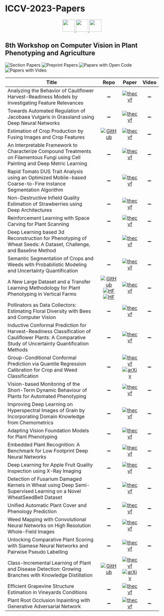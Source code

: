 # ICCV-2023-Papers

<div align="center">
    <a href="https://github.com/DmitryRyumin/ICCV-2023-Papers/blob/main/sections/w-and-challenge-on-deepfake-analysis-and-detection.md">
        <img src="https://cdn.jsdelivr.net/gh/DmitryRyumin/NewEraAI-Papers@main/images/left.svg" width="40" alt="" />
    </a>
    <a href="https://github.com/DmitryRyumin/ICCV-2023-Papers/">
        <img src="https://cdn.jsdelivr.net/gh/DmitryRyumin/NewEraAI-Papers@main/images/home.svg" width="40" alt="" />
    </a>
    <a href="https://github.com/DmitryRyumin/ICCV-2023-Papers/blob/main/sections/w-on-new-ideas-in-vision-transformers.md">
        <img src="https://cdn.jsdelivr.net/gh/DmitryRyumin/NewEraAI-Papers@main/images/right.svg" width="40" alt="" />
    </a>
</div>

## 8th Workshop on Computer Vision in Plant Phenotyping and Agriculture

![Section Papers](https://img.shields.io/badge/Section%20Papers-soon-42BA16) ![Preprint Papers](https://img.shields.io/badge/Preprint%20Papers-soon-b31b1b) ![Papers with Open Code](https://img.shields.io/badge/Papers%20with%20Open%20Code-soon-1D7FBF) ![Papers with Video](https://img.shields.io/badge/Papers%20with%20Video-soon-FF0000)

| **Title** | **Repo** | **Paper** | **Video** |
|-----------|:--------:|:---------:|:---------:|
| Analyzing the Behavior of Cauliflower Harvest-Readiness Models by Investigating Feature Relevances | :heavy_minus_sign: | [![thecvf](https://img.shields.io/badge/pdf-thecvf-7395C5.svg)](https://openaccess.thecvf.com/content/ICCV2023W/CVPPA/papers/Penzel_Analyzing_the_Behavior_of_Cauliflower_Harvest-Readiness_Models_by_Investigating_Feature_ICCVW_2023_paper.pdf) | :heavy_minus_sign: |
| Towards Automated Regulation of Jacobaea Vulgaris in Grassland using Deep Neural Networks | :heavy_minus_sign: | [![thecvf](https://img.shields.io/badge/pdf-thecvf-7395C5.svg)](https://openaccess.thecvf.com/content/ICCV2023W/CVPPA/papers/Schauer_Towards_Automated_Regulation_of_Jacobaea_Vulgaris_in_Grassland_Using_Deep_ICCVW_2023_paper.pdf) | :heavy_minus_sign: |
| Estimation of Crop Production by Fusing Images and Crop Features | [![GitHub](https://img.shields.io/github/stars/joheras/yield-prediction)](https://github.com/joheras/yield-prediction) | [![thecvf](https://img.shields.io/badge/pdf-thecvf-7395C5.svg)](https://openaccess.thecvf.com/content/ICCV2023W/CVPPA/papers/Casado-Garcia_Estimation_of_Crop_Production_by_Fusing_Images_and_Crop_Features_ICCVW_2023_paper.pdf) | :heavy_minus_sign: |
| An Interpretable Framework to Characterize Compound Treatments on Filamentous Fungi using Cell Painting and Deep Metric Learning | :heavy_minus_sign: | [![thecvf](https://img.shields.io/badge/pdf-thecvf-7395C5.svg)](https://openaccess.thecvf.com/content/ICCV2023W/CVPPA/papers/Lejeune_An_Interpretable_Framework_to_Characterize_Compound_Treatments_on_Filamentous_Fungi_ICCVW_2023_paper.pdf) | :heavy_minus_sign: |
| Rapid Tomato DUS Trait Analysis using an Optimized Mobile-based Coarse-to-Fine Instance Segmentation Algorithm | :heavy_minus_sign: | [![thecvf](https://img.shields.io/badge/pdf-thecvf-7395C5.svg)](https://openaccess.thecvf.com/content/ICCV2023W/CVPPA/papers/Rustia_Rapid_Tomato_DUS_Trait_Analysis_Using_an_Optimized_Mobile-Based_Coarse-to-Fine_ICCVW_2023_paper.pdf) | :heavy_minus_sign: |
| Non-Destructive Infield Quality Estimation of Strawberries using Deep Architectures | :heavy_minus_sign: | [![thecvf](https://img.shields.io/badge/pdf-thecvf-7395C5.svg)](https://openaccess.thecvf.com/content/ICCV2023W/CVPPA/papers/Jol_Non-Destructive_Infield_Quality_Estimation_of_Strawberries_Using_Deep_Architectures_ICCVW_2023_paper.pdf) | :heavy_minus_sign: |
| Reinforcement Learning with Space Carving for Plant Scanning | :heavy_minus_sign: | [![thecvf](https://img.shields.io/badge/pdf-thecvf-7395C5.svg)](https://openaccess.thecvf.com/content/ICCV2023W/CVPPA/papers/Villalpando_Reinforcement_Learning_with_Space_Carving_for_Plant_Scanning_ICCVW_2023_paper.pdf) | :heavy_minus_sign: |
| Deep Learning based 3d Reconstruction for Phenotyping of Wheat Seeds: A Dataset, Challenge, and Baseline Method | :heavy_minus_sign: | [![thecvf](https://img.shields.io/badge/pdf-thecvf-7395C5.svg)](https://openaccess.thecvf.com/content/ICCV2023W/CVPPA/papers/Cherepashkin_Deep_Learning_Based_3d_Reconstruction_for_Phenotyping_of_Wheat_Seeds_ICCVW_2023_paper.pdf) | :heavy_minus_sign: |
| Semantic Segmentation of Crops and Weeds with Probabilistic Modeling and Uncertainty Quantification | :heavy_minus_sign: | [![thecvf](https://img.shields.io/badge/pdf-thecvf-7395C5.svg)](https://openaccess.thecvf.com/content/ICCV2023W/CVPPA/papers/Celikkan_Semantic_Segmentation_of_Crops_andWeeds_with_Probabilistic_Modeling_and_Uncertainty_ICCVW_2023_paper.pdf) | :heavy_minus_sign: |
| A New Large Dataset and a Transfer Learning Methodology for Plant Phenotyping in Vertical Farms | [![GitHub](https://img.shields.io/github/stars/deepplants/AGM_plant_phenotyping)](https://github.com/deepplants/AGM_plant_phenotyping) <br /> [![HF](https://img.shields.io/badge/🤗-dataset%201-FFD21F.svg)](https://huggingface.co/datasets/deep-plants/AGM_HS) <br /> [![HF](https://img.shields.io/badge/🤗-dataset%202-FFD21F.svg)](https://huggingface.co/datasets/deep-plants/AGM) | [![thecvf](https://img.shields.io/badge/pdf-thecvf-7395C5.svg)](https://openaccess.thecvf.com/content/ICCV2023W/CVPPA/papers/Sama_A_new_Large_Dataset_and_a_Transfer_Learning_Methodology_for_ICCVW_2023_paper.pdf) | :heavy_minus_sign: |
| Pollinators as Data Collectors: Estimating Floral Diversity with Bees and Computer Vision | :heavy_minus_sign: | [![thecvf](https://img.shields.io/badge/pdf-thecvf-7395C5.svg)](https://openaccess.thecvf.com/content/ICCV2023W/CVPPA/papers/Tausch_Pollinators_as_Data_Collectors_Estimating_Floral_Diversity_with_Bees_and_ICCVW_2023_paper.pdf) | :heavy_minus_sign: |
| Inductive Conformal Prediction for Harvest-Readiness Classification of Cauliflower Plants: A Comparative Study of Uncertainty Quantification Methods | :heavy_minus_sign: | [![thecvf](https://img.shields.io/badge/pdf-thecvf-7395C5.svg)](https://openaccess.thecvf.com/content/ICCV2023W/CVPPA/papers/Farag_Inductive_Conformal_Prediction_for_Harvest-Readiness_Classification_of_Cauliflower_Plants_A_ICCVW_2023_paper.pdf) | :heavy_minus_sign: |
| Group-Conditional Conformal Prediction via Quantile Regression Calibration for Crop and Weed Classification | :heavy_minus_sign: | [![thecvf](https://img.shields.io/badge/pdf-thecvf-7395C5.svg)](https://openaccess.thecvf.com/content/ICCV2023W/CVPPA/papers/Melki_Group-Conditional_Conformal_Prediction_via_Quantile_Regression_Calibration_for_Crop_and_ICCVW_2023_paper.pdf) <br /> [![arXiv](https://img.shields.io/badge/arXiv-2308.15094-b31b1b.svg)](https://arxiv.org/abs/2308.15094) | :heavy_minus_sign: |
| Vision-based Monitoring of the Short-Term Dynamic Behaviour of Plants for Automated Phenotyping | :heavy_minus_sign: | [![thecvf](https://img.shields.io/badge/pdf-thecvf-7395C5.svg)](https://openaccess.thecvf.com/content/ICCV2023W/CVPPA/papers/Wagner_Vision-Based_Monitoring_of_the_Short-Term_Dynamic_Behaviour_of_Plants_for_ICCVW_2023_paper.pdf) | :heavy_minus_sign: |
| Improving Deep Learning on Hyperspectral Images of Grain by Incorporating Domain Knowledge from Chemometrics | :heavy_minus_sign: | [![thecvf](https://img.shields.io/badge/pdf-thecvf-7395C5.svg)](https://openaccess.thecvf.com/content/ICCV2023W/CVPPA/papers/Engstrom_Improving_Deep_Learning_on_Hyperspectral_Images_of_Grain_by_Incorporating_ICCVW_2023_paper.pdf) | :heavy_minus_sign: |
| Adapting Vision Foundation Models for Plant Phenotyping | :heavy_minus_sign: | [![thecvf](https://img.shields.io/badge/pdf-thecvf-7395C5.svg)](https://openaccess.thecvf.com/content/ICCV2023W/CVPPA/papers/Chen_Adapting_Vision_Foundation_Models_for_Plant_Phenotyping_ICCVW_2023_paper.pdf) | :heavy_minus_sign: |
| Embedded Plant Recognition: A Benchmark for Low Footprint Deep Neural Networks | :heavy_minus_sign: | [![thecvf](https://img.shields.io/badge/pdf-thecvf-7395C5.svg)](https://openaccess.thecvf.com/content/ICCV2023W/CVPPA/papers/Amine_Embedded_Plant_Recognition_A_Benchmark_for_low_Footprint_Deep_Neural_ICCVW_2023_paper.pdf) | :heavy_minus_sign: |
| Deep Learning for Apple Fruit Quality Inspection using X-Ray Imaging | :heavy_minus_sign: | [![thecvf](https://img.shields.io/badge/pdf-thecvf-7395C5.svg)](https://openaccess.thecvf.com/content/ICCV2023W/CVPPA/papers/Tempelaere_Deep_Learning_for_Apple_Fruit_Quality_Inspection_Using_X-Ray_Imaging_ICCVW_2023_paper.pdf) | :heavy_minus_sign: |
| Detection of Fusarium Damaged Kernels in Wheat using Deep Semi-Supervised Learning on a Novel WheatSeedBelt Dataset | :heavy_minus_sign: | [![thecvf](https://img.shields.io/badge/pdf-thecvf-7395C5.svg)](https://openaccess.thecvf.com/content/ICCV2023W/CVPPA/papers/Najafian_Detection_of_Fusarium_Damaged_Kernels_in_Wheat_Using_Deep_Semi-Supervised_ICCVW_2023_paper.pdf) | :heavy_minus_sign: |
| Unified Automatic Plant Cover and Phenology Prediction | :heavy_minus_sign: | [![thecvf](https://img.shields.io/badge/pdf-thecvf-7395C5.svg)](https://openaccess.thecvf.com/content/ICCV2023W/CVPPA/papers/Korschens_Unified_Automatic_Plant_Cover_and_Phenology_Prediction_ICCVW_2023_paper.pdf) | :heavy_minus_sign: |
| Weed Mapping with Convolutional Neural Networks on High Resolution Whole-Field Images | :heavy_minus_sign: | [![thecvf](https://img.shields.io/badge/pdf-thecvf-7395C5.svg)](https://openaccess.thecvf.com/content/ICCV2023W/CVPPA/papers/Wang_Weed_Mapping_with_Convolutional_Neural_Networks_on_High_Resolution_Whole-Field_ICCVW_2023_paper.pdf) | :heavy_minus_sign: |
| Unlocking Comparative Plant Scoring with Siamese Neural Networks and Pairwise Pseudo Labelling | :heavy_minus_sign: | [![thecvf](https://img.shields.io/badge/pdf-thecvf-7395C5.svg)](https://openaccess.thecvf.com/content/ICCV2023W/CVPPA/papers/Hartley_Unlocking_Comparative_Plant_Scoring_with_Siamese_Neural_Networks_and_Pairwise_ICCVW_2023_paper.pdf) | :heavy_minus_sign: |
| Class-Incremental Learning of Plant and Disease Detection: Growing Branches with Knowledge Distillation | [![GitHub](https://img.shields.io/github/stars/DynYKD/Continual-Plant-Detection)](https://github.com/DynYKD/Continual-Plant-Detection) | [![thecvf](https://img.shields.io/badge/pdf-thecvf-7395C5.svg)](https://openaccess.thecvf.com/content/ICCV2023W/CVPPA/papers/Page-Fortin_Class-Incremental_Learning_of_Plant_and_Disease_Detection_Growing_Branches_with_ICCVW_2023_paper.pdf) <br /> [![arXiv](https://img.shields.io/badge/arXiv-2304.06619-b31b1b.svg)](https://arxiv.org/abs/2304.06619) | :heavy_minus_sign: |
| Efficient Grapevine Structure Estimation in Vineyards Conditions | :heavy_minus_sign: | [![thecvf](https://img.shields.io/badge/pdf-thecvf-7395C5.svg)](https://openaccess.thecvf.com/content/ICCV2023W/CVPPA/papers/Gentilhomme_Efficient_Grapevine_Structure_Estimation_in_Vineyards_Conditions_ICCVW_2023_paper.pdf) | :heavy_minus_sign: |
| Plant Root Occlusion Inpainting with Generative Adversarial Network | :heavy_minus_sign: | [![thecvf](https://img.shields.io/badge/pdf-thecvf-7395C5.svg)](https://openaccess.thecvf.com/content/ICCV2023W/CVPPA/papers/Song_Plant_Root_Occlusion_Inpainting_with_Generative_Adversarial_Network_ICCVW_2023_paper.pdf) | :heavy_minus_sign: |

